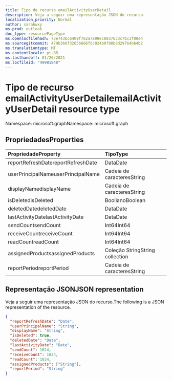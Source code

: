```yaml
---
title: Tipo de recurso emailActivityUserDetail
description: Veja a seguir uma representação JSON do recurso.
localization_priority: Normal
author: sarahwxy
ms.prod: outlook
doc_type: resourcePageType
ms.openlocfilehash: 73e743bc6409f762a7898ec8037633c7bc3f00e4
ms.sourcegitcommit: 479b366f3265b666fdc024b0f90b8d29764bb4b2
ms.translationtype: MT
ms.contentlocale: pt-BR
ms.lasthandoff: 01/26/2021
ms.locfileid: "49981848"
---
```

# <a name="emailactivityuserdetail-resource-type"></a><span data-ttu-id="1e4ff-103">Tipo de recurso emailActivityUserDetail</span><span class="sxs-lookup"><span data-stu-id="1e4ff-103">emailActivityUserDetail resource type</span></span>

<span data-ttu-id="1e4ff-104">Namespace: microsoft.graph</span><span class="sxs-lookup"><span data-stu-id="1e4ff-104">Namespace: microsoft.graph</span></span>

## <a name="properties"></a><span data-ttu-id="1e4ff-105">Propriedades</span><span class="sxs-lookup"><span data-stu-id="1e4ff-105">Properties</span></span>

| <span data-ttu-id="1e4ff-106">Propriedade</span><span class="sxs-lookup"><span data-stu-id="1e4ff-106">Property</span></span>          | <span data-ttu-id="1e4ff-107">Tipo</span><span class="sxs-lookup"><span data-stu-id="1e4ff-107">Type</span></span>              |
| :---------------- | :---------------- |
| <span data-ttu-id="1e4ff-108">reportRefreshDate</span><span class="sxs-lookup"><span data-stu-id="1e4ff-108">reportRefreshDate</span></span> | <span data-ttu-id="1e4ff-109">Data</span><span class="sxs-lookup"><span data-stu-id="1e4ff-109">Date</span></span>              |
| <span data-ttu-id="1e4ff-110">userPrincipalName</span><span class="sxs-lookup"><span data-stu-id="1e4ff-110">userPrincipalName</span></span> | <span data-ttu-id="1e4ff-111">Cadeia de caracteres</span><span class="sxs-lookup"><span data-stu-id="1e4ff-111">String</span></span>            |
| <span data-ttu-id="1e4ff-112">displayName</span><span class="sxs-lookup"><span data-stu-id="1e4ff-112">displayName</span></span>       | <span data-ttu-id="1e4ff-113">Cadeia de caracteres</span><span class="sxs-lookup"><span data-stu-id="1e4ff-113">String</span></span>            |
| <span data-ttu-id="1e4ff-114">isDeleted</span><span class="sxs-lookup"><span data-stu-id="1e4ff-114">isDeleted</span></span>         | <span data-ttu-id="1e4ff-115">Booliano</span><span class="sxs-lookup"><span data-stu-id="1e4ff-115">Boolean</span></span>           |
| <span data-ttu-id="1e4ff-116">deletedDate</span><span class="sxs-lookup"><span data-stu-id="1e4ff-116">deletedDate</span></span>       | <span data-ttu-id="1e4ff-117">Data</span><span class="sxs-lookup"><span data-stu-id="1e4ff-117">Date</span></span>              |
| <span data-ttu-id="1e4ff-118">lastActivityDate</span><span class="sxs-lookup"><span data-stu-id="1e4ff-118">lastActivityDate</span></span>  | <span data-ttu-id="1e4ff-119">Data</span><span class="sxs-lookup"><span data-stu-id="1e4ff-119">Date</span></span>              |
| <span data-ttu-id="1e4ff-120">sendCount</span><span class="sxs-lookup"><span data-stu-id="1e4ff-120">sendCount</span></span>         | <span data-ttu-id="1e4ff-121">Int64</span><span class="sxs-lookup"><span data-stu-id="1e4ff-121">Int64</span></span>             |
| <span data-ttu-id="1e4ff-122">receiveCount</span><span class="sxs-lookup"><span data-stu-id="1e4ff-122">receiveCount</span></span>      | <span data-ttu-id="1e4ff-123">Int64</span><span class="sxs-lookup"><span data-stu-id="1e4ff-123">Int64</span></span>             |
| <span data-ttu-id="1e4ff-124">readCount</span><span class="sxs-lookup"><span data-stu-id="1e4ff-124">readCount</span></span>         | <span data-ttu-id="1e4ff-125">Int64</span><span class="sxs-lookup"><span data-stu-id="1e4ff-125">Int64</span></span>             |
| <span data-ttu-id="1e4ff-126">assignedProducts</span><span class="sxs-lookup"><span data-stu-id="1e4ff-126">assignedProducts</span></span>  | <span data-ttu-id="1e4ff-127">Coleção String</span><span class="sxs-lookup"><span data-stu-id="1e4ff-127">String collection</span></span> |
| <span data-ttu-id="1e4ff-128">reportPeriod</span><span class="sxs-lookup"><span data-stu-id="1e4ff-128">reportPeriod</span></span>      | <span data-ttu-id="1e4ff-129">Cadeia de caracteres</span><span class="sxs-lookup"><span data-stu-id="1e4ff-129">String</span></span>            |

## <a name="json-representation"></a><span data-ttu-id="1e4ff-130">Representação JSON</span><span class="sxs-lookup"><span data-stu-id="1e4ff-130">JSON representation</span></span>

<span data-ttu-id="1e4ff-131">Veja a seguir uma representação JSON do recurso.</span><span class="sxs-lookup"><span data-stu-id="1e4ff-131">The following is a JSON representation of the resource.</span></span>

<!-- {
  "blockType": "resource",
  "@odata.type": "microsoft.graph.emailActivityUserDetail"
} -->

```json
{
  "reportRefreshDate": "Date", 
  "userPrincipalName": "String", 
  "displayName": "String", 
  "isDeleted": true, 
  "deletedDate": "Date", 
  "lastActivityDate": "Date", 
  "sendCount": 1024, 
  "receiveCount": 1024, 
  "readCount": 1024, 
  "assignedProducts": ["String"], 
  "reportPeriod": "String"
}
```


